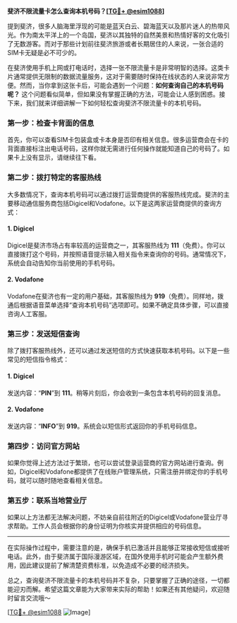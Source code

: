 **斐济不限流量卡怎么查询本机号码？[[TG💪+ @esim1088](https://t.me/s/esim1088)]**

提到斐济，很多人脑海里浮现的可能是蓝天白云、碧海蓝天以及那片迷人的热带风光。作为南太平洋上的一个岛国，斐济以其独特的自然美景和热情好客的文化吸引了无数游客。而对于那些计划前往斐济旅游或者长期居住的人来说，一张合适的SIM卡无疑是必不可少的。

在斐济使用手机上网或打电话时，选择一张不限流量卡是非常明智的选择。这类卡片通常提供无限制的数据流量服务，这对于需要随时保持在线状态的人来说非常方便。然而，当你拿到这张卡后，可能会遇到一个问题：**如何查询自己的本机号码呢？** 这个问题看似简单，但如果没有掌握正确的方法，可能会让人感到困惑。接下来，我们就来详细讲解一下如何轻松查询斐济不限流量卡的本机号码。

### **第一步：检查卡背面的信息**
首先，你可以查看SIM卡包装盒或卡本身是否印有相关信息。很多运营商会在卡的背面直接标注出电话号码，这样你就无需进行任何操作就能知道自己的号码了。如果卡上没有显示，请继续往下看。

### **第二步：拨打特定的客服热线**
大多数情况下，查询本机号码可以通过拨打运营商提供的客服热线完成。斐济的主要移动通信服务商包括Digicel和Vodafone。以下是这两家运营商提供的查询方式：

#### **1. Digicel**
Digicel是斐济市场占有率较高的运营商之一，其客服热线为 **111**（免费）。你可以直接拨打这个号码，并按照语音提示输入相关指令来查询你的号码。通常情况下，系统会自动告知你当前使用的手机号码。

#### **2. Vodafone**
Vodafone在斐济也有一定的用户基础，其客服热线为 **919**（免费）。同样地，拨通后根据语音菜单选择“查询本机号码”选项即可。如果不确定具体步骤，可以直接咨询人工客服。

### **第三步：发送短信查询**
除了拨打客服热线外，还可以通过发送短信的方式快速获取本机号码。以下是一些常见的短信指令格式：

#### **1. Digicel**
发送内容：“**PIN**”到 **111**。稍等片刻后，你会收到一条包含本机号码的回复消息。

#### **2. Vodafone**
发送内容：“**INFO**”到 **919**。系统会以短信形式返回你的手机号码信息。

### **第四步：访问官方网站**
如果你觉得上述方法过于繁琐，也可以尝试登录运营商的官方网站进行查询。例如，Digicel和Vodafone都提供了在线账户管理系统，只需注册并绑定你的手机号码，就可以随时随地查看相关信息。

### **第五步：联系当地营业厅**
如果以上方法都无法解决问题，不妨亲自前往附近的Digicel或Vodafone营业厅寻求帮助。工作人员会根据你的身份证明为你核实并提供相应的号码信息。

---

在实际操作过程中，需要注意的是，确保手机已激活并且能够正常接收短信或接听电话。此外，由于斐济属于国际漫游区域，在国外使用手机时可能会产生额外费用，因此建议提前了解清楚资费标准，以免造成不必要的经济损失。

总之，查询斐济不限流量卡的本机号码并不复杂，只要掌握了正确的途径，一切都能迎刃而解。希望这篇文章能为大家带来实际的帮助！如果还有其他疑问，欢迎随时留言交流哦～

[[TG💪+ @esim1088](https://t.me/s/esim1088) ![Image](https://i.postimg.cc/4NQfJmqS/Snipaste-2025-05-13-00-14-12.png)]